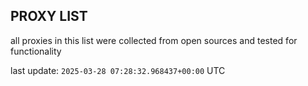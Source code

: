 ## PROXY LIST

all proxies in this list were collected from open sources and tested for functionality

last update: `2025-03-28 07:28:32.968437+00:00` UTC